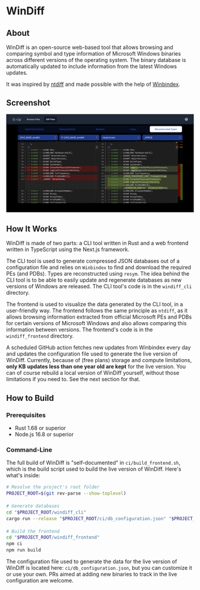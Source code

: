 # WinDiff

## About

WinDiff is an open-source web-based tool that allows browsing and comparing
symbol and type information of Microsoft Windows binaries across different
versions of the operating system. The binary database is automatically updated
to include information from the latest Windows updates.

It was inspired by [ntdiff](https://github.com/ntdiff/ntdiff) and made possible
with the help of [Winbindex](https://github.com/m417z/winbindex).

## Screenshot

<img src="./docs/static/windiff_screenshot.png" alt="Screenshot of WinDiff">

## How It Works

WinDiff is made of two parts: a CLI tool written in Rust and a web frontend
written in TypeScript using the Next.js framework.

The CLI tool is used to generate compressed JSON databases out of a
configuration file and relies on `Winbindex` to find and download the required
PEs (and PDBs). Types are reconstructed using `resym`. The idea behind the CLI
tool is to be able to easily update and regenerate databases as new versions of
Windows are released. The CLI tool's code is in the `windiff_cli` directory.

The frontend is used to visualize the data generated by the CLI tool, in a
user-friendly way. The frontend follows the same principle as `ntdiff`, as it
allows browsing information extracted from official Microsoft PEs and PDBs for
certain versions of Microsoft Windows and also allows comparing this information
between versions. The frontend's code is in the `windiff_frontend` directory.

A scheduled GitHub action fetches new updates from Winbindex every day and
updates the configuration file used to generate the live version of WinDiff.
Currently, because of (free plans) storage and compute limitations, **only KB**
**updates less than one year old are kept** for the live version. You can of
course rebuild a local version of WinDiff yourself, without those limitations if
you need to. See the next section for that.

## How to Build

### Prerequisites

- Rust 1.68 or superior
- Node.js 16.8 or superior

### Command-Line

The full build of WinDiff is "self-documented" in `ci/build_frontend.sh`, which
is the build script used to build the live version of WinDiff. Here's what's inside:

```bash
# Resolve the project's root folder
PROJECT_ROOT=$(git rev-parse --show-toplevel)

# Generate databases
cd "$PROJECT_ROOT/windiff_cli"
cargo run --release "$PROJECT_ROOT/ci/db_configuration.json" "$PROJECT_ROOT/windiff_frontend/public/"

# Build the frontend
cd "$PROJECT_ROOT/windiff_frontend"
npm ci
npm run build
```

The configuration file used to generate the data for the live version of WinDiff
is located here: `ci/db_configuration.json`, but you can customize it or use
your own. PRs aimed at adding new binaries to track in the live configuration
are welcome.
